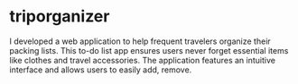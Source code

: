 # triporganizer
I developed a web application to help frequent travelers organize their packing lists. This to-do list app ensures users never forget essential items like clothes and travel accessories. The application features an intuitive interface and allows users to easily add, remove.
